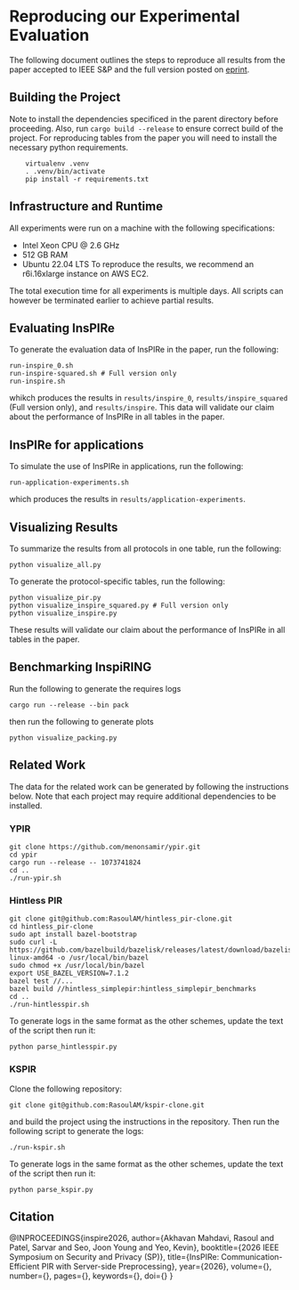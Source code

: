 # Reproducing our Experimental Evaluation
The following document outlines the steps to reproduce all results from the paper accepted to IEEE S&P and the full version posted on [eprint](https://eprint.iacr.org/2025/1352).

## Building the Project
Note to install the dependencies specificed in the parent directory before proceeding.
Also, run `cargo build --release` to ensure correct build of the project.
For reproducing tables from the paper you will need to install the necessary python requirements.
```
    virtualenv .venv
    . .venv/bin/activate
    pip install -r requirements.txt
```

## Infrastructure and Runtime
All experiments were run on a machine with the following specifications:
- Intel Xeon CPU @ 2.6 GHz
- 512 GB RAM
- Ubuntu 22.04 LTS
To reproduce the results, we recommend an r6i.16xlarge instance on AWS EC2.

The total execution time for all experiments is multiple days.
All scripts can however be terminated earlier to achieve partial results.

## Evaluating InsPIRe

To generate the evaluation data of InsPIRe in the paper, run the following:
```
run-inspire_0.sh
run-inspire-squared.sh # Full version only
run-inspire.sh
```
whikch produces the results in `results/inspire_0`, `results/inspire_squared` (Full version only), and `results/inspire`.
This data will validate our claim about the performance of InsPIRe in all tables in the paper.

## InsPIRe for applications
To simulate the use of InsPIRe in applications, run the following:
```
run-application-experiments.sh
```
which produces the results in `results/application-experiments`.


## Visualizing Results

To summarize the results from all protocols in one table, run the following:
```
python visualize_all.py
```

To generate the protocol-specific tables, run the following:
```
python visualize_pir.py
python visualize_inspire_squared.py # Full version only
python visualize_inspire.py
```

These results will validate our claim about the performance of InsPIRe in all tables in the paper.

## Benchmarking InspiRING

Run the following to generate the requires logs
```
cargo run --release --bin pack
```
then run the following to generate plots
```
python visualize_packing.py
```

## Related Work
The data for the related work can be generated by following the instructions below.
Note that each project may require additional dependencies to be installed.

### YPIR

```
git clone https://github.com/menonsamir/ypir.git
cd ypir
cargo run --release -- 1073741824
cd ..
./run-ypir.sh
```

### Hintless PIR

```
git clone git@github.com:RasoulAM/hintless_pir-clone.git
cd hintless_pir-clone
sudo apt install bazel-bootstrap
sudo curl -L https://github.com/bazelbuild/bazelisk/releases/latest/download/bazelisk-linux-amd64 -o /usr/local/bin/bazel
sudo chmod +x /usr/local/bin/bazel
export USE_BAZEL_VERSION=7.1.2
bazel test //...
bazel build //hintless_simplepir:hintless_simplepir_benchmarks
cd ..
./run-hintlesspir.sh
```

To generate logs in the same format as the other schemes, update the text of the script then run it:
```
python parse_hintlesspir.py
```

### KSPIR

Clone the following repository:
```
git clone git@github.com:RasoulAM/kspir-clone.git
```
and build the project using the instructions in the repository.
Then run the following script to generate the logs:
```
./run-kspir.sh
```

To generate logs in the same format as the other schemes, update the text of the script then run it:
```
python parse_kspir.py
```

## Citation

@INPROCEEDINGS{inspire2026,
  author={Akhavan Mahdavi, Rasoul and Patel, Sarvar and Seo, Joon Young and Yeo, Kevin},
  booktitle={2026 IEEE Symposium on Security and Privacy (SP)}, 
  title={InsPIRe: Communication-Efficient PIR with Server-side Preprocessing}, 
  year={2026},
  volume={},
  number={},
  pages={},
  keywords={},
  doi={}
}
